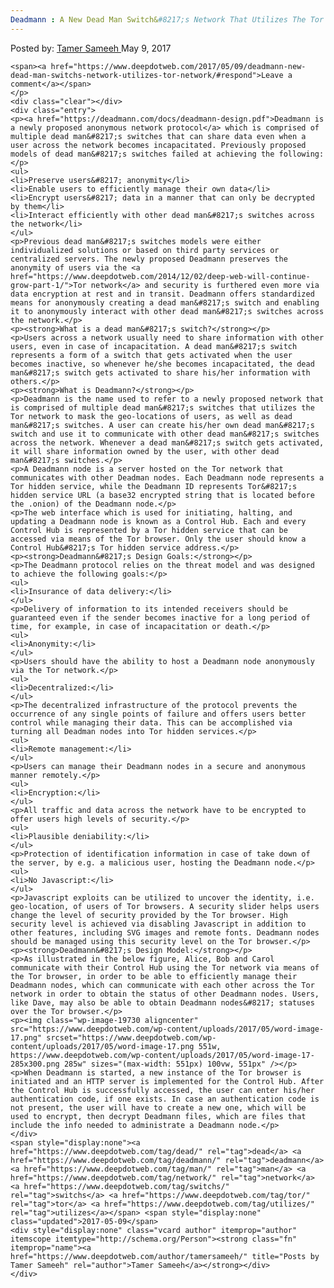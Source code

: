 ```yaml
---
Deadmann : A New Dead Man Switch&#8217;s Network That Utilizes The Tor Network
---
```

<article class="post-listing post-19723 post type-post status-publish format-standard has-post-thumbnail hentry category-deepdot-news tag-dead tag-deadmann tag-man tag-network tag-switchs tag-tor tag-utilizes">
    <div class="post-inner">
    <p class="post-meta">
    <span>Posted by: <a href="https://www.deepdotweb.com/author/tamersameeh/" title="">Tamer Sameeh </a></span>
    <span>May 9, 2017</span>
    
    <span><a href="https://www.deepdotweb.com/2017/05/09/deadmann-new-dead-man-switchs-network-utilizes-tor-network/#respond">Leave a comment</a></span>
    </p>
    <div class="clear"></div>
    <div class="entry">
    <p><a href="https://deadmann.com/docs/deadmann-design.pdf">Deadmann is a newly proposed anonymous network protocol</a> which is comprised of multiple dead man&#8217;s switches that can share data even when a user across the network becomes incapacitated. Previously proposed models of dead man&#8217;s switches failed at achieving the following:</p>
    <ul>
    <li>Preserve users&#8217; anonymity</li>
    <li>Enable users to efficiently manage their own data</li>
    <li>Encrypt users&#8217; data in a manner that can only be decrypted by them</li>
    <li>Interact efficiently with other dead man&#8217;s switches across the network</li>
    </ul>
    <p>Previous dead man&#8217;s switches models were either individualized solutions or based on third party services or centralized servers. The newly proposed Deadmann preserves the anonymity of users via the <a href="https://www.deepdotweb.com/2014/12/02/deep-web-will-continue-grow-part-1/">Tor network</a> and security is furthered even more via data encryption at rest and in transit. Deadmann offers standardized means for anonymously creating a dead man&#8217;s switch and enabling it to anonymously interact with other dead man&#8217;s switches across the network.</p>
    <p><strong>What is a dead man&#8217;s switch?</strong></p>
    <p>Users across a network usually need to share information with other users, even in case of incapacitation. A dead man&#8217;s switch represents a form of a switch that gets activated when the user becomes inactive, so whenever he/she becomes incapacitated, the dead man&#8217;s switch gets activated to share his/her information with others.</p>
    <p><strong>What is Deadmann?</strong></p>
    <p>Deadmann is the name used to refer to a newly proposed network that is comprised of multiple dead man&#8217;s switches that utilizes the Tor network to mask the geo-locations of users, as well as dead man&#8217;s switches. A user can create his/her own dead man&#8217;s switch and use it to communicate with other dead man&#8217;s switches across the network. Whenever a dead man&#8217;s switch gets activated, it will share information owned by the user, with other dead man&#8217;s switches.</p>
    <p>A Deadmann node is a server hosted on the Tor network that communicates with other Deadman nodes. Each Deadmann node represents a Tor hidden service, while the Deadmann ID represents Tor&#8217;s hidden service URL (a base32 encrypted string that is located before the .onion) of the Deadmann node.</p>
    <p>The web interface which is used for initiating, halting, and updating a Deadmann node is known as a Control Hub. Each and every Control Hub is represented by a Tor hidden service that can be accessed via means of the Tor browser. Only the user should know a Control Hub&#8217;s Tor hidden service address.</p>
    <p><strong>Deadmann&#8217;s Design Goals:</strong></p>
    <p>The Deadmann protocol relies on the threat model and was designed to achieve the following goals:</p>
    <ul>
    <li>Insurance of data delivery:</li>
    </ul>
    <p>Delivery of information to its intended receivers should be guaranteed even if the sender becomes inactive for a long period of time, for example, in case of incapacitation or death.</p>
    <ul>
    <li>Anonymity:</li>
    </ul>
    <p>Users should have the ability to host a Deadmann node anonymously via the Tor network.</p>
    <ul>
    <li>Decentralized:</li>
    </ul>
    <p>The decentralized infrastructure of the protocol prevents the occurrence of any single points of failure and offers users better control while managing their data. This can be accomplished via turning all Deadman nodes into Tor hidden services.</p>
    <ul>
    <li>Remote management:</li>
    </ul>
    <p>Users can manage their Deadmann nodes in a secure and anonymous manner remotely.</p>
    <ul>
    <li>Encryption:</li>
    </ul>
    <p>All traffic and data across the network have to be encrypted to offer users high levels of security.</p>
    <ul>
    <li>Plausible deniability:</li>
    </ul>
    <p>Protection of identification information in case of take down of the server, by e.g. a malicious user, hosting the Deadmann node.</p>
    <ul>
    <li>No Javascript:</li>
    </ul>
    <p>Javascript exploits can be utilized to uncover the identity, i.e. geo-location, of users of Tor browsers. A security slider helps users change the level of security provided by the Tor browser. High security level is achieved via disabling Javascript in addition to other features, including SVG images and remote fonts. Deadmann nodes should be managed using this security level on the Tor browser.</p>
    <p><strong>Deadmann&#8217;s Design Model:</strong></p>
    <p>As illustrated in the below figure, Alice, Bob and Carol communicate with their Control Hub using the Tor network via means of the Tor browser, in order to be able to efficiently manage their Deadmann nodes, which can communicate with each other across the Tor network in order to obtain the status of other Deadmann nodes. Users, like Dave, may also be able to obtain Deadmann nodes&#8217; statuses over the Tor browser.</p>
    <p><img class="wp-image-19730 aligncenter" src="https://www.deepdotweb.com/wp-content/uploads/2017/05/word-image-17.png" srcset="https://www.deepdotweb.com/wp-content/uploads/2017/05/word-image-17.png 551w, https://www.deepdotweb.com/wp-content/uploads/2017/05/word-image-17-285x300.png 285w" sizes="(max-width: 551px) 100vw, 551px" /></p>
    <p>When Deadmann is started, a new instance of the Tor browser is initiated and an HTTP server is implemented for the Control Hub. After the Control Hub is successfully accessed, the user can enter his/her authentication code, if one exists. In case an authentication code is not present, the user will have to create a new one, which will be used to encrypt, then decrypt Deadmann files, which are files that include the info needed to administrate a Deadmann node.</p>
    </div>
    <span style="display:none"><a href="https://www.deepdotweb.com/tag/dead/" rel="tag">dead</a> <a href="https://www.deepdotweb.com/tag/deadmann/" rel="tag">deadmann</a> <a href="https://www.deepdotweb.com/tag/man/" rel="tag">man</a> <a href="https://www.deepdotweb.com/tag/network/" rel="tag">network</a> <a href="https://www.deepdotweb.com/tag/switchs/" rel="tag">switchs</a> <a href="https://www.deepdotweb.com/tag/tor/" rel="tag">tor</a> <a href="https://www.deepdotweb.com/tag/utilizes/" rel="tag">utilizes</a></span> <span style="display:none" class="updated">2017-05-09</span>
    <div style="display:none" class="vcard author" itemprop="author" itemscope itemtype="http://schema.org/Person"><strong class="fn" itemprop="name"><a href="https://www.deepdotweb.com/author/tamersameeh/" title="Posts by Tamer Sameeh" rel="author">Tamer Sameeh</a></strong></div>
    </div>
</article>

